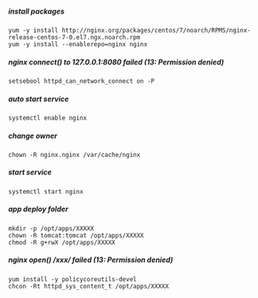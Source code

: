 ##### install packages
    yum -y install http://nginx.org/packages/centos/7/noarch/RPMS/nginx-release-centos-7-0.el7.ngx.noarch.rpm
    yum -y install --enablerepo=nginx nginx

##### nginx connect() to 127.0.0.1:8080 failed (13: Permission denied)
    setsebool httpd_can_network_connect on -P

##### auto start service
    systemctl enable nginx

##### change owner
    chown -R nginx.nginx /var/cache/nginx

##### start service
    systemctl start nginx

##### app deploy folder
    mkdir -p /opt/apps/XXXXX
    chown -R tomcat:tomcat /opt/apps/XXXXX
    chmod -R g+rwX /opt/apps/XXXXX

##### nginx open() /xxx/ failed (13: Permission denied)
    yum install -y policycoreutils-devel
    chcon -Rt httpd_sys_content_t /opt/apps/XXXXX


